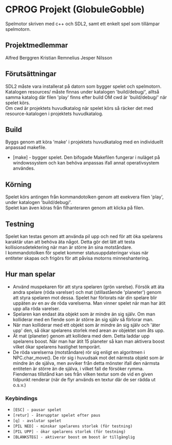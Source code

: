 # CPROG Projekt (GlobuleGobble)

Spelmotor skriven med c++ och SDL2, samt ett enkelt spel som tillämpar spelmotorn.

## Projektmedlemmar

Alfred Berggren
Kristian Remnelius
Jesper Nilsson

## Förutsättningar

SDL2 måste vara installerat på datorn som bygger spelet och spelmotorn.<br/>
Katalogen resources/ måste finnas under katalogen 'build/debug/', alltså samma katalog där filen 'play' finns efter build OM cwd är 'build/debug/' när spelet körs.<br/>
Om cwd är projektets huvudkatalog när spelet körs så räcker det med resource-katalogen i projektets huvudkatalog.<br/>

## Build

Byggs genom att köra 'make' i projektets huvudkatalog med en individuellt anpassad makefile.<br/>
* [make] - bygger spelet. Den bifogade Makefilen fungerar i nuläget på windowssystem och kan behöva anpassas ifall annat operativsystem användes.<br/>

## Körning

Spelet körs antingen från kommandotolken genom att exekvera filen 'play', under katalogen 'build/debug/'.<br/>
Spelet kan även köras från filhanteraren genom att klicka på filen.<br/>

## Testning

Spelet kan testas genom att använda pil upp och ned för att öka spelarens karaktär utan att behöva äta något. Detta gör det lätt att testa kollisionsdetektering när man är större än sina motståndare.<br/>
I kommandotolken för spelet kommer statusuppdateringar visas när entiteter skapas och frigörs för att påvisa motorns minneshantering.<br/>

## Hur man spelar

* Använd muspekaren för att styra spelaren (grön varelse). Försök att äta andra spelare (röda varelser) och mat (stillastående 'planeter') genom att styra spelaren mot dessa. Spelet har förlorats när din spelare blir uppäten av en av de röda varelserna. Man vinner spelet när man har ätit upp alla röda varelser.<br/>
* Spelaren kan endast äta objekt som är mindre än sig själv. Om man kolliderar med en fiende som är större än sig själv så förlorar man.<br/>
* När man kolliderar med ett objekt som är mindre än sig själv och 'äter upp' den, så ökar spelarens storlek med arean av objektet som åts upp.<br/>
* Ät mat (planeter) genom att kollidera med dem. Detta laddar upp spelarens boost. När man har ätit 15 planeter så kan man aktivera boost vilket ökar spelarens hastighet temporärt.<br/>
* De röda varelserna (motståndare) rör sig enligt en algoritmen i NPC.char_move(). De rör sig i huvudsak mot det närmsta objekt som är mindre än de själva, men avviker från detta mönster ifall den närmsta entiteten är större än de själva, i vilket fall de försöker rymma. Fiendernas tillstånd kan ses från vilken textur som de vid en given tidpunkt renderar (när de flyr används en textur där de ser rädda ut o.s.v.)<br/>

### Keybindings

* `[ESC] - pausar spelet`
* `[retur] - återupptar spelet efter paus`
* `[q] - avslutar spelet`
* `[PIL NED] - minskar spelarens storlek (för testning)`
* `[PIL UPP] - ökar spelarens storlek (för testning)`
* `[BLANKSTEG] - aktiverar boost om boost är tillgänglig`

